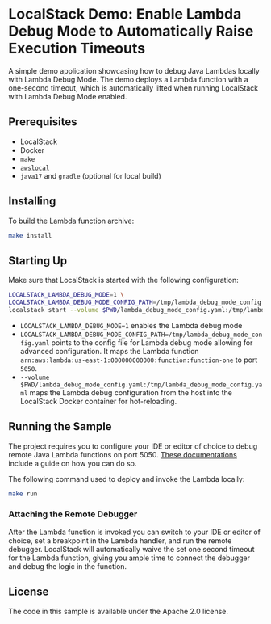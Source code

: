# LocalStack Demo: Enable Lambda Debug Mode to Automatically Raise Execution Timeouts

A simple demo application showcasing how to debug Java Lambdas locally with Lambda Debug Mode.
The demo deploys a Lambda function with a one-second timeout, which is automatically lifted when running LocalStack with Lambda Debug Mode enabled.

## Prerequisites

* LocalStack
* Docker
* `make`
* [`awslocal`](https://github.com/localstack/awscli-local)
* `java17` and `gradle` (optional for local build)

## Installing

To build the Lambda function archive:

```sh
make install
```

## Starting Up

Make sure that LocalStack is started with the following configuration:

```sh
LOCALSTACK_LAMBDA_DEBUG_MODE=1 \
LOCALSTACK_LAMBDA_DEBUG_MODE_CONFIG_PATH=/tmp/lambda_debug_mode_config.yaml \
localstack start --volume $PWD/lambda_debug_mode_config.yaml:/tmp/lambda_debug_mode_config.yaml
```

* `LOCALSTACK_LAMBDA_DEBUG_MODE=1` enables the Lambda debug mode
* `LOCALSTACK_LAMBDA_DEBUG_MODE_CONFIG_PATH=/tmp/lambda_debug_mode_config.yaml` points to the config file for Lambda debug mode allowing for advanced configuration. It maps the Lambda function `arn:aws:lambda:us-east-1:000000000000:function:function-one` to port `5050`.
* `--volume $PWD/lambda_debug_mode_config.yaml:/tmp/lambda_debug_mode_config.yaml` maps the Lambda debug configuration from the host into the LocalStack Docker container for hot-reloading.

## Running the Sample

The project requires you to configure your IDE or editor of choice to debug remote Java Lambda functions on port 5050.
[These documentations](https://docs.localstack.cloud/user-guide/lambda-tools/debugging/#debugging-jvm-lambdas) include a guide on how you can do so.

The following command used to deploy and invoke the Lambda locally:

```sh
make run
```

### Attaching the Remote Debugger

After the Lambda function is invoked you can switch to your IDE or editor of choice, set a breakpoint in the Lambda handler, and run the remote debugger.
LocalStack will automatically waive the set one second timeout for the Lambda function, giving you ample time to connect the debugger and debug the logic in the function.

## License

The code in this sample is available under the Apache 2.0 license.
